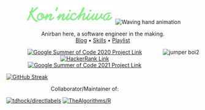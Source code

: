 <p align = "center">
<img width = "233" height = 50" src = "greetings.png"> <img src = "https://media.giphy.com/media/hvRJCLFzcasrR4ia7z/giphy.gif" alt = "Waving hand animation" width = "40px">
</p>

<p align = "center">
Anirban here, a software engineer in the making. <br>
<a href = "https://anirban166.github.io/posts/">Blog</a> • <a href="https://anirban166.github.io/skillset/">Skills</a> • <a href = "https://anirban166.github.io/music/">Playlist</a>
</p>
</p>

<p align = "center">
<img src = "https://user-images.githubusercontent.com/30123691/98157752-cecd8000-1eff-11eb-9230-68eefc34cddb.png" align = "right"
alt = "jumper boi2" height = "260">
<a href = "https://summerofcode.withgoogle.com/projects/4887653356404736"><img height = "50" src = "https://img.shields.io/badge/--black?style=flat&logo=google" alt = "Google Summer of Code 2020 Project Link"> <a href = "https://www.hackerrank.com/Anirban166"><img height = "50" src = "https://img.shields.io/badge/--black?style=flat&logo=HackerRank" alt = "HackerRank Link"> <a href = "https://summerofcode.withgoogle.com/projects/#6251332043800576"><img height = "50" src = "https://img.shields.io/badge/--black?style=flat&logo=google" alt = "Google Summer of Code 2021 Project Link"> 
</p>

[![GitHub Streak](http://github-readme-streak-stats.herokuapp.com?user=Anirban166&theme=green_nur&hide_border=true&ring=2cf271&stroke=00ff84&dates=a3a3a3)](https://git.io/streak-stats)
</p>

<p align = "center">
Collaborator/Maintainer of:
</p>
                   
[![tdhock/directlabels](https://github-readme-stats-anirban166.vercel.app/api/pin/?username=tdhock&repo=directlabels&theme=nightowl&hide_border=true&title_color=5bf59d)](https://github.com/tdhock/directlabels)
[![TheAlgorithms/R](https://github-readme-stats-anirban166.vercel.app/api/pin/?username=TheAlgorithms&repo=R&hide_border=true&title_color=5bf59d&theme=nightowl)](https://github.com/TheAlgorithms/R)

<!-- © Anirban 2020 | Readme layout suited for conventional laptop/desktop screen sizes and smartphones on portrait mode. -->
